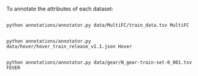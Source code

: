 
To annotate the attributes of each dataset:

```

python annotations/annotator.py data/MultiFC/train_data.tsv MultiFC


python annotations/annotator.py data/hover/hover_train_release_v1.1.json Hover


python annotations/annotator.py data/gear/N_gear-train-set-0_001.tsv FEVER

```

